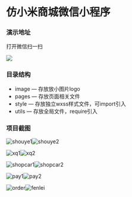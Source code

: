 # 仿小米商城微信小程序

### 演示地址

打开微信扫一扫

![](https://github.com/no-choice/wechat-weapp-xiaomiMall/blob/master/tu/myMi.jpg?raw=true)

### 目录结构

- image —  存放放小图片logo
- pages — 存放页面相关文件
- style — 存放独立wxss样式文件，可import引入
- utils — 存放全局文件，require引入

### 项目截图

![shouye1](https://github.com/no-choice/wechat-weapp-xiaomiMall/blob/master/tu/shouye1.png?raw=true)![shouye2](https://github.com/no-choice/wechat-weapp-xiaomiMall/blob/master/tu/shouye2.png?raw=true)

![xq1](https://github.com/no-choice/wechat-weapp-xiaomiMall/blob/master/tu/xq1.png?raw=true)![xq2](https://github.com/no-choice/wechat-weapp-xiaomiMall/blob/master/tu/xq2.png?raw=true)

![shopcar1](https://github.com/no-choice/wechat-weapp-xiaomiMall/blob/master/tu/shopcar1.png?raw=true)![shopcar2](https://github.com/no-choice/wechat-weapp-xiaomiMall/blob/master/tu/shopcar2.png?raw=true)

![pay1](https://github.com/no-choice/wechat-weapp-xiaomiMall/blob/master/tu/pay1.png?raw=true)![pay2](https://github.com/no-choice/wechat-weapp-xiaomiMall/blob/master/tu/pay2.png?raw=true)

![order](https://github.com/no-choice/wechat-weapp-xiaomiMall/blob/master/tu/order.png?raw=true)![fenlei](https://github.com/no-choice/wechat-weapp-xiaomiMall/blob/master/tu/fenlei.png?raw=true)


